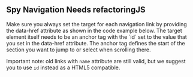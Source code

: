 <h2>Spy Navigation <span class="status refactor">Needs refactoring</span><span class="status js">JS</span></h2> Make sure you always set the target for each navigation link by providing the data-href attribute as shown in the code example below. The target element itself needs to be an anchor tag with the `id` set to the value that you set in the data-href attribute.
The anchor tag defines the start of the section you want to jump to or select when scrolling there.

Important note: old links with `name` attribute are still valid, but we suggest you to use `id` instead as a HTML5 compatible.


<script>
  document.addEventListener('DOMContentLoaded', function() {

    function offset(el) {
      var rect = el.getBoundingClientRect();
      var posTop = rect.top + (document.body.scrollTop || document.documentElement.scrollTop);
      return {
        top: posTop,
        bottom: posTop + rect.height
      };
    }

    var subnav = document.querySelector('#page-subnav-stick');
    var subnavOffsetTop;
    var lastElement = document.querySelector('#spy-navigation #section-5');
    var lastElementOfsetBottom;


    window.showcar.spyNavigation({
      stickPosFn: function(scrollTop, stickToElem) {
        containerOffsetTop = offset(subnav).top;
        lastElementOfsetBottom = offset(lastElement).bottom +150;

        return scrollTop > containerOffsetTop && scrollTop < lastElementOfsetBottom;
      },

      unstickPosFn: function(scrollTop, stickToElem, componentElem) {
        containerOffsetTop = offset(subnav).top;
        lastElementOfsetBottom = offset(lastElement).bottom +150;

        return scrollTop < containerOffsetTop || scrollTop > lastElementOfsetBottom;

      }
    });
  })
</script>
